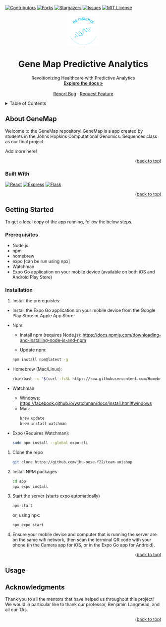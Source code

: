 <a name="readme-top"></a>

[![Contributors][contributors-shield]][contributors-url]
[![Forks][forks-shield]][forks-url]
[![Stargazers][stars-shield]][stars-url]
[![Issues][issues-shield]][issues-url]
[![MIT License][license-shield]][license-url]


<div align="center">
  <a href="https://github.com/ImHungry48/GeneMapPredictiveAnalytics">
    <img src="client/public/thumbnail_image.png" alt="Logo" width="100" height="100">
  </a>


  <h1 align="center">Gene Map Predictive Analytics </h1>

  <p align="center">
    Revoltionizing Healthcare with Predictive Analytics
    <br />
    <a href="https://github.com/ImHungry48/GeneMapPredictiveAnalytics"><strong>Explore the docs »</strong></a>
    <br />
    <br />
    <!-- <a href="">View Demo</a> -->
    <!-- · -->
    <a href="https://github.com/ImHungry48/GeneMapPredictiveAnalytics/issues">Report Bug</a>
    ·
    <a href="https://github.com/ImHungry48/GeneMapPredictiveAnalytics/issues">Request Feature</a>
  </p>
</div>

<!-- TABLE OF CONTENTS -->
<details>
  <summary>Table of Contents</summary>
  <ol>
    <li>
      <a href="#about-the-project">About GeneMap</a>
      <ul>
        <li><a href="#built-with">Built With</a></li>
      </ul>
    </li>
    <li>
      <a href="#getting-started">Getting Started</a>
      <ul>
        <li><a href="#prerequisites">Prerequisites</a></li>
        <li><a href="#installation">Installation</a></li>
      </ul>
    </li>
    <li><a href="#usage">Usage</a></li>
    <li><a href="#roadmap">Roadmap</a></li>
    <li><a href="#contributing">Contributing</a></li>
    <li><a href="#license">License</a></li>
    <li><a href="#contact">Contact</a></li>
    <li><a href="#acknowledgments">Acknowledgments</a></li>
  </ol>
</details>


<!-- ABOUT THE PROJECT -->

## About GeneMap

<!-- [![Product Name Screen Shot][product-screenshot]](https://example.com) -->

Welcome to the GeneMap repository! GeneMap is a app created by students in the Johns Hopkins Computational Genomics: Sequences class as our final project.

Add more here!

<p align="right">(<a href="#readme-top">back to top</a>)</p>

### Built With

<!-- This section should list any major frameworks/libraries used to bootstrap your project. Leave any add-ons/plugins for the acknowledgements section. Here are a few examples. -->

[![React][React.js]][React-url]
[![Express][Express.js]][Express-url]
[![Flask][Flask.js]][Flask-url]

<p align="right">(<a href="#readme-top">back to top</a>)</p>

<!-- GETTING STARTED -->
## Getting Started

To get a local copy of the app running, follow the below steps.

### Prerequisites

* Node.js
* npm
* homebrew
* expo [can be run using npx]
* Watchman
* Expo Go application on your mobile device (available on both iOS and Android Play Store)

### Installation

1. Install the prerequistes:
  
 * Install the Expo Go application on your mobile device from the Google Play Store or Apple App Store

  * Npm:
    * Install npm (requires Node.js): https://docs.npmjs.com/downloading-and-installing-node-js-and-npm

    * Update npm:
    ```sh
    npm install npm@latest -g
    ```
   
  * Homebrew (Mac/Linux):
    ```sh
    /bin/bash -c "$(curl -fsSL https://raw.githubusercontent.com/Homebrew/install/HEAD/install.sh)"
    ```
  
  * Watchman:
    * Windows: https://facebook.github.io/watchman/docs/install.html#windows
    * Mac: 
      ```sh
      brew update
      brew install watchman
      ```

  * Expo (Requires Watchman):
    ```sh
    sudo npm install --global expo-cli
    ```

1. Clone the repo
    ```sh
    git clone https://github.com/jhu-oose-f22/team-unishop
    ```

2. Install NPM packages
    ```sh
    cd app
    npx expo install
    ```

3. Start the server (starts expo automatically)
    ```sh
    npm start  
    ```
      or, using npx:
    ```sh
    npx expo start  
    ```

4. Ensure your mobile device and computer that is running the server are on the same wifi network, then scan the terminal QR code with your phone (in the Camera app for iOS, or in the Expo Go app for Android).

<p align="right">(<a href="#readme-top">back to top</a>)</p>



<!-- USAGE EXAMPLES -->
## Usage


<!-- ACKNOWLEDGMENTS -->
## Acknowledgments

Thank you to all the mentors that have helped us throughout this project! We would in particular like to thank our professor, Benjamin Langmead, and all our TAs.


<p align="right">(<a href="#readme-top">back to top</a>)</p>


[contributors-shield]: https://img.shields.io/github/contributors/ImHungry48/GeneMapPredictiveAnalytics.svg?style=for-the-badge
[contributors-url]: https://github.com/ImHungry48/GeneMapPredictiveAnalytics/graphs/contributors
[forks-shield]: https://img.shields.io/github/forks/ImHungry48/GeneMapPredictiveAnalytics.svg?style=for-the-badge
[forks-url]: https://github.com/ImHungry48/GeneMapPredictiveAnalytics/network/members
[stars-shield]: https://img.shields.io/github/stars/ImHungry48/GeneMapPredictiveAnalytics.svg?style=for-the-badge
[stars-url]: https://github.com/ImHungry48/GeneMapPredictiveAnalytics/stargazers
[issues-shield]: https://img.shields.io/github/issues/ImHungry48/GeneMapPredictiveAnalytics.svg?style=for-the-badge
[issues-url]: https://github.com/ImHungry48/GeneMapPredictiveAnalytics/issues
[license-shield]: https://img.shields.io/github/license/ImHungry48/GeneMapPredictiveAnalytics.svg?style=for-the-badge
[license-url]: https://github.com/ImHungry48/GeneMapPredictiveAnalytics/blob/master/LICENSE.txt

[React.js]: https://img.shields.io/badge/React-20232A?style=for-the-badge&logo=react&logoColor=61DAFB
[React-url]: https://reactjs.org/
[Express.js]: https://img.shields.io/badge/Express.js-404D59?style=for-the-badge
[Express-url]: https://expressjs.com/
[Flask.js]: https://img.shields.io/badge/Flask-20232A?style=for-the-badge&logo=flask&logoColor=white
[Flask-url]: https://flask.palletsprojects.com/en/2.3.x/
